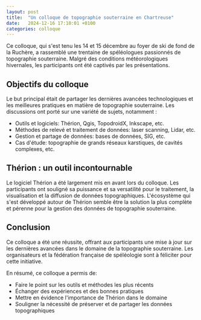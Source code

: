 ```yaml
---
layout: post
title:  "Un colloque de topographie souterraine en Chartreuse"
date:   2024-12-16 17:10:01 +0100
categories: colloque
---
```


Ce colloque, qui s'est tenu les 14 et 15 décembre au foyer de ski de fond de la Ruchère, a rassemblé une trentaine de spéléologues passionnés de topographie souterraine. Malgré des conditions météorologiques hivernales, les participants ont été captivés par les présentations.

## Objectifs du colloque

Le but principal était de partager les dernières avancées technologiques et les meilleures pratiques en matière de topographie souterraine. Les discussions ont porté sur une variété de sujets, notamment :

- Outils et logiciels: Thérion, Qgis, TopodroidX, Inkscape, etc.
- Méthodes de relevé et traitement de données: laser scanning, Lidar, etc.
- Gestion et partage de données: bases de données, SIG, etc.
- Cas d'étude: topographie de grands réseaux karstiques, de cavités complexes, etc.

## Thérion : un outil incontournable

Le logiciel Thérion a été largement mis en avant lors du colloque. Les participants ont souligné sa puissance et sa versatilité pour le traitement, la visualisation et la diffusion de données topographiques. L'écosystème qui s'est développé autour de Thérion semble être la solution la plus complète et pérenne pour la gestion des données de topographie souterraine.

## Conclusion

Ce colloque a été une réussite, offrant aux participants une mise à jour sur les dernières avancées dans le domaine de la topographie souterraine. Les organisateurs et la fédération française de spéléologie sont à féliciter pour cette initiative.

En résumé, ce colloque a permis de:

- Faire le point sur les outils et méthodes les plus récents
- Échanger des expériences et des bonnes pratiques
- Mettre en évidence l'importance de Thérion dans le domaine
- Souligner la nécessité de préserver et de partager les données topographiques
